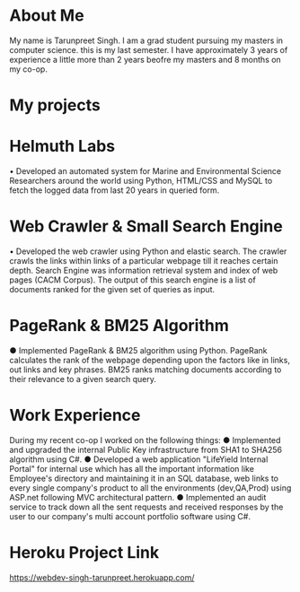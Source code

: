# About Me

My name is Tarunpreet Singh. I am a grad student pursuing my masters in computer science. this is my last semester. I have approximately 3 years of experience a little more than 2 years beofre my masters and 8 months on my co-op.

# My projects 
# Helmuth Labs 
•	Developed an automated system for Marine and Environmental Science Researchers around the world using Python, HTML/CSS and MySQL to fetch the logged data from last 20 years in queried form.

# Web Crawler & Small Search Engine
•	Developed the web crawler using Python and elastic search. The crawler crawls the links within links of a particular webpage till it reaches certain depth. Search Engine was information retrieval system and index of web pages (CACM Corpus). The output of this search engine is a list of documents ranked for the given set of queries as input.

# PageRank & BM25 Algorithm 
●	Implemented PageRank & BM25 algorithm using Python. PageRank calculates the rank of the webpage depending upon the factors like in links, out links and key phrases. BM25 ranks matching documents according to their relevance to a given search query.

# Work Experience
During my recent co-op I worked on the following things: 
● Implemented and upgraded the internal Public Key infrastructure from SHA1 to SHA256 algorithm using C#. 
● Developed a web application "LifeYield Internal Portal" for internal use which has all the important information like Employee's directory and maintaining it in an SQL database, web links to every single company's product to all the environments (dev,QA,Prod) using ASP.net following MVC architectural pattern.
● Implemented an audit service to track down all the sent requests and received responses by the user to our company's multi account portfolio software using C#.

# Heroku Project Link
https://webdev-singh-tarunpreet.herokuapp.com/
